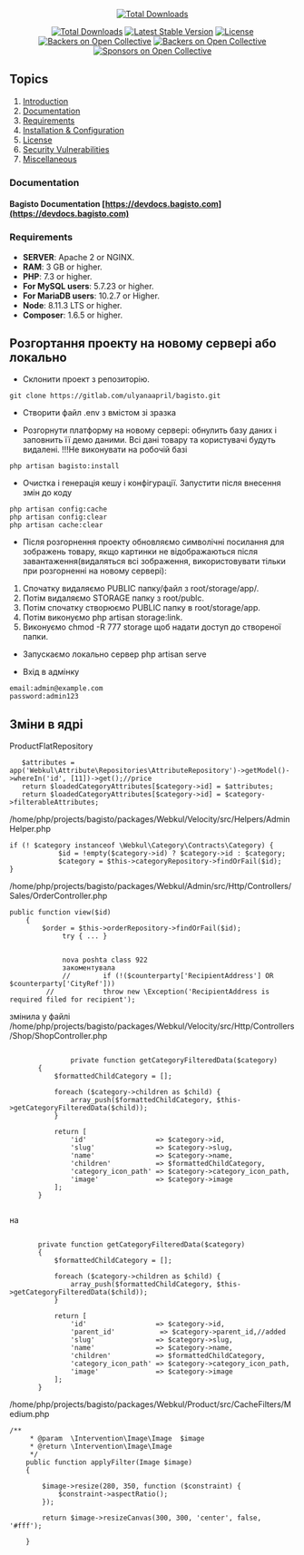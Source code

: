 <p align="center">
<a href="http://www.bagisto.com"><img src="https://bagisto.com/wp-content/themes/bagisto/images/logo.png" alt="Total Downloads"></a>
</p>

<p align="center">
<a href="https://packagist.org/packages/bagisto/bagisto"><img src="https://poser.pugx.org/bagisto/bagisto/d/total.svg" alt="Total Downloads"></a>
<a href="https://packagist.org/packages/bagisto/bagisto"><img src="https://poser.pugx.org/bagisto/bagisto/v/stable.svg" alt="Latest Stable Version"></a>
<a href="https://packagist.org/packages/bagisto/bagisto"><img src="https://poser.pugx.org/bagisto/bagisto/license.svg" alt="License"></a>
<a href="https://github.com/bagisto/bagisto/actions"><img src="https://github.com/bagisto/bagisto/workflows/CI/badge.svg" alt="Backers on Open Collective"></a>
<a href="#backers"><img src="https://opencollective.com/bagisto/backers/badge.svg" alt="Backers on Open Collective"></a>
<a href="#sponsors"><img src="https://opencollective.com/bagisto/sponsors/badge.svg" alt="Sponsors on Open Collective"></a>
</p>

## Topics
1. [Introduction](#introduction)
2. [Documentation](#documentation)
3. [Requirements](#requirements)
4. [Installation & Configuration](#installation-and-configuration)
5. [License](#license)
6. [Security Vulnerabilities](#security-vulnerabilities)
7. [Miscellaneous](#miscellaneous)

### Documentation

#### Bagisto Documentation [https://devdocs.bagisto.com](https://devdocs.bagisto.com)

### Requirements

* **SERVER**: Apache 2 or NGINX.
* **RAM**: 3 GB or higher.
* **PHP**: 7.3 or higher.
* **For MySQL users**: 5.7.23 or higher.
* **For MariaDB users**: 10.2.7 or Higher.
* **Node**: 8.11.3 LTS or higher.
* **Composer**: 1.6.5 or higher.

## Розгортання проекту на новому сервері або локально

* Склонити проект з репозиторію.
~~~
git clone https://gitlab.com/ulyanaapril/bagisto.git
~~~

* Створити файл .env з вмістом зі зразка

* Розгорнути платформу на новому сервері: обнулить базу даних і заповнить її демо даними. Всі дані товару та користувачі будуть видалені.
!!!Не виконувати на робочій базі
~~~
php artisan bagisto:install
~~~

* Очистка і генерація кешу і конфігурації. Запустити після внесення змін до коду
~~~
php artisan config:cache
php artisan config:clear
php artisan cache:clear
~~~

* Після розгорнення проекту обновляємо символічні посилання для зображень товару, 
якщо картинки не відображаються після завантаження(видаляться всі зображення, використовувати тільки при розгорненні на новому сервері):

1. Спочатку видаляємо PUBLIC папку/файл з root/storage/app/. 
2. Потім видаляємо STORAGE папку з root/publc. 
3. Потім спочатку створюємо PUBLIC папку в root/storage/app. 
4. Потім виконуємо php artisan storage:link.
5. Виконуємо chmod -R 777 storage щоб надати доступ до створеної папки.

* Запускаємо локально сервер php artisan serve

* Вхід в адмінку
~~~
email:admin@example.com
password:admin123
~~~


## Зміни в ядрі

   ProductFlatRepository
~~~
   $attributes = app('Webkul\Attribute\Repositories\AttributeRepository')->getModel()->whereIn('id', [11])->get();//price
   return $loadedCategoryAttributes[$category->id] = $attributes;
   return $loadedCategoryAttributes[$category->id] = $category->filterableAttributes;
~~~
   
   /home/php/projects/bagisto/packages/Webkul/Velocity/src/Helpers/AdminHelper.php
   ~~~
   if (! $category instanceof \Webkul\Category\Contracts\Category) {
               $id = !empty($category->id) ? $category->id : $category;
               $category = $this->categoryRepository->findOrFail($id);
   }
   
   ~~~
   /home/php/projects/bagisto/packages/Webkul/Admin/src/Http/Controllers/Sales/OrderController.php
   ~~~
   public function view($id)
       {
           $order = $this->orderRepository->findOrFail($id);
        		try { ... } 
   
   
        		nova poshta class 922
        		закоментувала
        		//        if (!($counterparty['RecipientAddress'] OR $counterparty['CityRef']))
   			//            throw new \Exception('RecipientAddress is required filed for recipient');
   
~~~
змінила у файлі /home/php/projects/bagisto/packages/Webkul/Velocity/src/Http/Controllers/Shop/ShopController.php
~~~
   
               private function getCategoryFilteredData($category)
       {
           $formattedChildCategory = [];
   
           foreach ($category->children as $child) {
               array_push($formattedChildCategory, $this->getCategoryFilteredData($child));
           }
   
           return [
               'id'                 => $category->id,
               'slug'               => $category->slug,
               'name'               => $category->name,
               'children'           => $formattedChildCategory,
               'category_icon_path' => $category->category_icon_path,
               'image'              => $category->image
           ];
       }
   
~~~
на
~~~
   
       private function getCategoryFilteredData($category)
       {
           $formattedChildCategory = [];
   
           foreach ($category->children as $child) {
               array_push($formattedChildCategory, $this->getCategoryFilteredData($child));
           }
   
           return [
               'id'                 => $category->id,
               'parent_id'           => $category->parent_id,//added
               'slug'               => $category->slug,
               'name'               => $category->name,
               'children'           => $formattedChildCategory,
               'category_icon_path' => $category->category_icon_path,
               'image'              => $category->image
           ];
       }
~~~
/home/php/projects/bagisto/packages/Webkul/Product/src/CacheFilters/Medium.php
~~~
/**
     * @param  \Intervention\Image\Image  $image
     * @return \Intervention\Image\Image
     */
    public function applyFilter(Image $image)
    {

        $image->resize(280, 350, function ($constraint) {
            $constraint->aspectRatio();
        });

        return $image->resizeCanvas(300, 300, 'center', false, '#fff');

    }
~~~